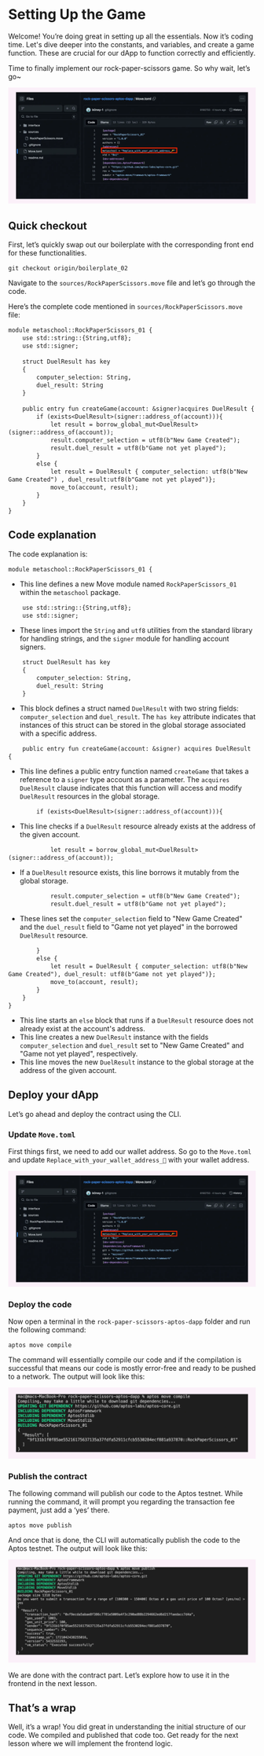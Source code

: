 # Setting Up the Game

Welcome! You’re doing great in setting up all the essentials. Now it’s coding time. Let's dive deeper into the constants, and variables, and create a game function. These are crucial for our dApp to function correctly and efficiently. 

Time to finally implement our rock-paper-scissors game. So why wait, let’s go~

![aptos-c4-l6.gif](https://github.com/0xmetaschool/Learning-Projects/blob/main/assests_for_all/C4%20Rock%20Paper%20Scissor%20on%20Aptos%20Images/Lesson%206%20Setting%20up%20the%20Game/aptos-c4-l6.webp?raw=true)

## Quick checkout

First, let’s quickly swap out our boilerplate with the corresponding front end for these functionalities. 

```
git checkout origin/boilerplate_02
```

Navigate to the `sources/RockPaperScissors.move` file and let’s go through the code. 

Here’s the complete code mentioned in `sources/RockPaperScissors.move` file:

```tsx
module metaschool::RockPaperScissors_01 {
    use std::string::{String,utf8};
    use std::signer;

    struct DuelResult has key
    {
        computer_selection: String,
        duel_result: String
    }

    public entry fun createGame(account: &signer)acquires DuelResult { 
        if (exists<DuelResult>(signer::address_of(account))){
            let result = borrow_global_mut<DuelResult>(signer::address_of(account));
            result.computer_selection = utf8(b"New Game Created");  
            result.duel_result = utf8(b"Game not yet played");
        }
        else {
            let result = DuelResult { computer_selection: utf8(b"New Game Created") , duel_result:utf8(b"Game not yet played")};
            move_to(account, result);
        }
    }
}
```

## Code explanation

The code explanation is:

```tsx
module metaschool::RockPaperScissors_01 {
```

- This line defines a new Move module named `RockPaperScissors_01` within the `metaschool` package.

```tsx
    use std::string::{String,utf8};
    use std::signer;
```

- These lines import the `String` and `utf8` utilities from the standard library for handling strings, and the `signer` module for handling account signers.

```tsx
    struct DuelResult has key
    {
        computer_selection: String,
        duel_result: String
    }
```

- This block defines a struct named `DuelResult` with two string fields: `computer_selection` and `duel_result`. The `has key` attribute indicates that instances of this struct can be stored in the global storage associated with a specific address.

```tsx
    public entry fun createGame(account: &signer) acquires DuelResult {
```

- This line defines a public entry function named `createGame` that takes a reference to a `signer` type account as a parameter. The `acquires DuelResult` clause indicates that this function will access and modify `DuelResult` resources in the global storage.

```tsx
        if (exists<DuelResult>(signer::address_of(account))){
```

- This line checks if a `DuelResult` resource already exists at the address of the given account.

```tsx
            let result = borrow_global_mut<DuelResult>(signer::address_of(account));
```

- If a `DuelResult` resource exists, this line borrows it mutably from the global storage.

```tsx
            result.computer_selection = utf8(b"New Game Created");
            result.duel_result = utf8(b"Game not yet played");
```

- These lines set the `computer_selection` field to "New Game Created" and the `duel_result` field to "Game not yet played" in the borrowed `DuelResult` resource.

```tsx
        }
        else {
            let result = DuelResult { computer_selection: utf8(b"New Game Created"), duel_result: utf8(b"Game not yet played")};
            move_to(account, result);
        }
    }
}
```

- This line starts an `else` block that runs if a `DuelResult` resource does not already exist at the account's address.
- This line creates a new `DuelResult` instance with the fields `computer_selection` and `duel_result` set to "New Game Created" and "Game not yet played", respectively.
- This line moves the new `DuelResult` instance to the global storage at the address of the given account.

## Deploy your dApp

Let’s go ahead and deploy the contract using the CLI. 

### Update `Move.toml`

First things first, we need to add our wallet address. So go to the `Move.toml` and update `Replace_with_your_wallet_address_🔑` with your wallet address.

![aptos-c4-l6.jpg](https://github.com/0xmetaschool/Learning-Projects/blob/main/assests_for_all/C4%20Rock%20Paper%20Scissor%20on%20Aptos%20Images/Lesson%206%20Setting%20up%20the%20Game/aptos-c4-l6.webp?raw=true)

### Deploy the code

Now open a terminal in the `rock-paper-scissors-aptos-dapp` folder and run the following command:

```
aptos move compile
```

The command will essentially compile our code and if the compilation is successful that means our code is mostly error-free and ready to be pushed to a network. The output will look like this:

![aptos-c4-l6 (1).jpg](https://github.com/0xmetaschool/Learning-Projects/blob/main/assests_for_all/C4%20Rock%20Paper%20Scissor%20on%20Aptos%20Images/Lesson%206%20Setting%20up%20the%20Game/aptos-c4-l6_(1).webp?raw=true)

### Publish the contract

The following command will publish our code to the Aptos testnet. While running the command, it will prompt you regarding the transaction fee payment, just add a ‘yes’ there.

```
aptos move publish
```

And once that is done, the CLI will automatically publish the code to the Aptos testnet. The output will look like this:

![aptos-c4-l6 (2).jpg](https://github.com/0xmetaschool/Learning-Projects/blob/main/assests_for_all/C4%20Rock%20Paper%20Scissor%20on%20Aptos%20Images/Lesson%206%20Setting%20up%20the%20Game/aptos-c4-l6_(2).webp?raw=true)

We are done with the contract part. Let’s explore how to use it in the frontend in the next lesson.

## That’s a wrap

Well, it’s a wrap! You did great in understanding the initial structure of our code. We compiled and published that code too. Get ready for the next lesson where we will implement the frontend logic.